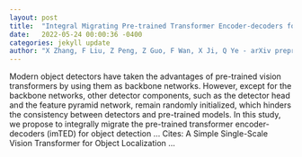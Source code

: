 ```yaml
---
layout: post
title:  "Integral Migrating Pre-trained Transformer Encoder-decoders for Visual Object Detection"
date:   2022-05-24 00:00:36 -0400
categories: jekyll update
author: "X Zhang, F Liu, Z Peng, Z Guo, F Wan, X Ji, Q Ye - arXiv preprint arXiv:2205.09613, 2022"
---
```

Modern object detectors have taken the advantages of pre-trained vision transformers by using them as backbone networks. However, except for the backbone networks, other detector components, such as the detector head and the feature pyramid network, remain randomly initialized, which hinders the consistency between detectors and pre-trained models. In this study, we propose to integrally migrate the pre-trained transformer encoder-decoders (imTED) for object detection … Cites: ‪A Simple Single-Scale Vision Transformer for Object Localization …‬